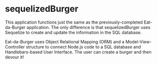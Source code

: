 # sequelizedBurger

This application functions just the same as the previously-completed Eat-da-Burger application. The only difference is that sequelizedBurger uses Sequelize to create and update the information in the SQL database.

Eat-da-Burger uses Object Relational Mapping (ORM) and a Model-View-Controller structure to connect Node.js code to a SQL database and Handlebars-based User Interface. The user can create a burger and then devour it!